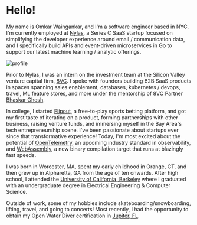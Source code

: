 # Hello!

My name is Omkar Waingankar, and I'm a software engineer based in NYC. I'm currently employed at [Nylas](https://nylas.com), a Series C SaaS startup focused on simplifying the developer experience around email / communication data, and I specifically build APIs and event-driven microservices in Go to support our latest machine learning / analytic offerings.

![profile](/profile.jpg)

Prior to Nylas, I was an intern on the investment team at the Silicon Valley venture capital firm, [8VC](https://www.8vc.com/). I spoke with founders building B2B SaaS products in spaces spanning sales enablement, databases, kubernetes / devops, travel, ML feature stores, and more under the mentorship of 8VC Partner [Bhaskar Ghosh](https://www.8vc.com/team/bhaskar-ghosh).

In college, I started [Flipout](https://flipout.io), a free-to-play sports betting platform, and got my first taste of iterating on a product, forming partnerships with other business, raising venture funds, and immersing myself in the Bay Area's tech entrepreneurship scene. I've been passionate about startups ever since that transformative experience! Today, I'm most excited about the potential of [OpenTelemetry](https://opentelemetry.io/), an upcoming industry standard in observability, and [WebAssembly](https://webassembly.org/), a new binary compilation target that runs at blazingly fast speeds.

I was born in Worcester, MA, spent my early childhood in Orange, CT, and then grew up in Alpharetta, GA from the age of ten onwards. After high school, I attended the [University of California, Berkeley](https://www.berkeley.edu/) where I graduated with an undergraduate degree in Electrical Engineering & Computer Science.

Outside of work, some of my hobbies include skateboarding/snowboarding, lifting, travel, and going to concerts! Most recently, I had the opportunity to obtain my Open Water Diver certification in [Jupiter, FL](https://jupiterdivecenter.com/).